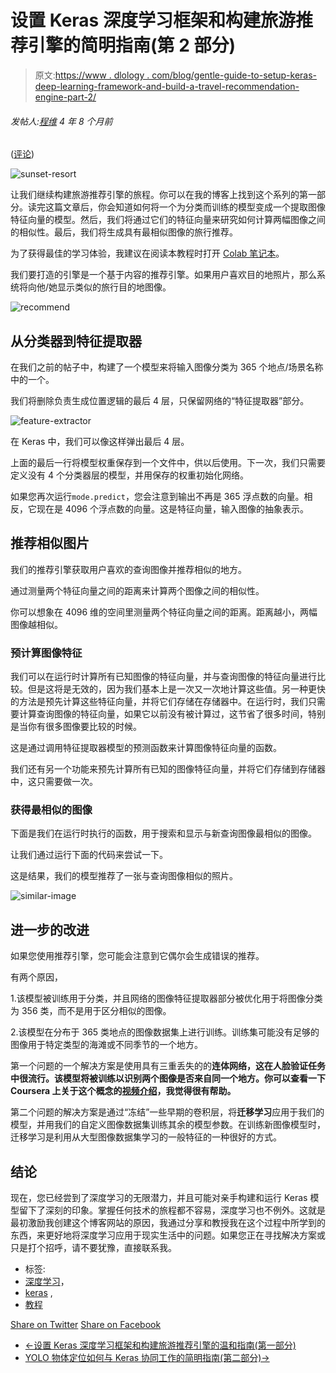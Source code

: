 # 设置 Keras 深度学习框架和构建旅游推荐引擎的简明指南(第 2 部分)

> 原文:[https://www . dlology . com/blog/gentle-guide-to-setup-keras-deep-learning-framework-and-build-a-travel-recommendation-engine-part-2/](https://www.dlology.com/blog/gentle-guide-to-setup-keras-deep-learning-framework-and-build-a-travel-recommendation-engine-part-2/)

###### 发帖人:[程维](/blog/author/Chengwei/) 4 年 8 个月前

([评论](/blog/gentle-guide-to-setup-keras-deep-learning-framework-and-build-a-travel-recommendation-engine-part-2/#disqus_thread))

![sunset-resort](../Images/1d622938a2ce5a29945b539b134a4704.png)

让我们继续构建旅游推荐引擎的旅程。你可以在我的博客上找到这个系列的第一部分。读完这篇文章后，你会知道如何将一个为分类而训练的模型变成一个提取图像特征向量的模型。然后，我们将通过它们的特征向量来研究如何计算两幅图像之间的相似性。最后，我们将生成具有最相似图像的旅行推荐。

为了获得最佳的学习体验，我建议在阅读本教程时打开 [Colab 笔记本](https://drive.google.com/file/d/1MER51W-x2JLvAjKJnmGXLQduWaqjTsUf/view?usp=sharing)。

我们要打造的引擎是一个基于内容的推荐引擎。如果用户喜欢目的地照片，那么系统将向他/她显示类似的旅行目的地图像。

![recommend](../Images/06e3a1098db0d7465fe6e443432e40a8.png)

## 从分类器到特征提取器

在我们之前的帖子中，构建了一个模型来将输入图像分类为 365 个地点/场景名称中的一个。

我们将删除负责生成位置逻辑的最后 4 层，只保留网络的“特征提取器”部分。

![feature-extractor](../Images/6603a6d79aaf5f8c01845fd84ec737bc.png)

在 Keras 中，我们可以像这样弹出最后 4 层。

上面的最后一行将模型权重保存到一个文件中，供以后使用。下一次，我们只需要定义没有 4 个分类器层的模型，并用保存的权重初始化网络。

如果您再次运行<g class="gr_ gr_85 gr-alert gr_gramm gr_inline_cards gr_run_anim Style multiReplace" id="85" data-gr-id="85">`mode.predict`<g class="gr_ gr_85 gr-alert gr_gramm gr_inline_cards gr_disable_anim_appear Style multiReplace" id="85" data-gr-id="85">，您会注意到输出不再是 365 浮点数的向量。相反，它现在是 4096 个浮点数的向量。这是特征向量，输入图像的抽象表示。</g></g>

## 推荐相似图片

我们的推荐引擎获取用户喜欢的查询图像并推荐相似的地方。

通过测量两个特征向量之间的距离来计算两个图像之间的相似性。

你可以想象在 4096 维的空间里测量两个特征向量之间的距离。距离越小，两幅图像越相似。

### 预计算图像特征

我们可以在运行时计算所有已知图像的特征向量，并与查询图像的特征向量进行比较。但是这将是无效的，因为我们基本上是一次又一次地计算这些值。另一种更快的方法是预先计算这些特征向量，并将它们存储在存储器中。在运行时，我们只需要计算查询图像的特征向量，如果它以前没有被计算过，这节省了很多时间，特别是当你有很多图像要比较的时候。

这是通过调用特征提取器模型的预测函数来计算图像特征向量的函数。

我们还有另一个功能来预先计算所有已知的图像特征向量，并将它们存储到存储器中，这只需要做一次。

### 获得最相似的图像

下面是我们在运行时执行的函数，用于搜索和显示与新查询图像最相似的图像。

让我们通过运行下面的代码来尝试一下。

这是结果，我们的模型推荐了一张与查询图像相似的照片。

![similar-image](../Images/d5d42e895c4d69fbe9ce289695d9ff35.png)

## 进一步的改进

如果您使用推荐引擎，您可能会注意到它偶尔会生成错误的推荐。

有两个原因，

1.该模型被训练用于分类，并且网络的图像特征提取器部分被优化用于将图像分类为 356 类，而不是用于区分相似的图像。

2.该模型在分布于 365 类地点的图像数据集上进行训练。训练集可能没有足够的图像用于特定类型的海滩或不同季节的一个地方。

第一个问题的一个解决方案是使用具有三重丢失的的**连体网络，这在人脸验证任务中很流行。该模型将被训练以识别两个图像是否来自同一个地方。你可以查看一下 Coursera 上关于这个概念的[视频介绍](https://www.coursera.org/learn/convolutional-neural-networks/lecture/bjhmj/siamese-network)，我觉得很有帮助。**

第二个问题的解决方案是通过“冻结”一些早期的卷积层，将**迁移学习**应用于我们的模型，并用我们的自定义图像数据集训练其余的模型参数。在训练新图像模型时，迁移学习是利用从大型图像数据集学习的一般特征的一种很好的方式。

## 结论

现在，您已经尝到了深度学习的无限潜力，并且可能对亲手构建和运行 Keras 模型留下了深刻的印象。掌握任何技术的旅程都不容易，深度学习也不例外。这就是最初激励我创建这个博客网站的原因，我通过分享和教授我在这个过程中所学到的东西，来更好地将深度学习应用于现实生活中的问题。如果您正在寻找解决方案或只是打个招呼，请不要犹豫，直接联系我。

*   标签:
*   [深度学习](/blog/tag/deep-learning/)，
*   [keras](/blog/tag/keras/) ,
*   [教程](/blog/tag/tutorial/)

[Share on Twitter](https://twitter.com/intent/tweet?url=https%3A//www.dlology.com/blog/gentle-guide-to-setup-keras-deep-learning-framework-and-build-a-travel-recommendation-engine-part-2/&text=Gentle%20guide%20to%20setup%20Keras%20deep%20learning%20framework%20and%20build%20a%20travel%20recommendation%20engine%20%28Part%202%29) [Share on Facebook](https://www.facebook.com/sharer/sharer.php?u=https://www.dlology.com/blog/gentle-guide-to-setup-keras-deep-learning-framework-and-build-a-travel-recommendation-engine-part-2/)

*   [←设置 Keras 深度学习框架和构建旅游推荐引擎的温和指南(第一部分)](/blog/gentle-guide-to-setup-keras-deep-learning-framework-and-build-a-travel-recommendation-engine/)
*   [YOLO 物体定位如何与 Keras 协同工作的简明指南(第二部分)→](/blog/gentle-guide-on-how-yolo-object-localization-works-with-keras-part-2/)